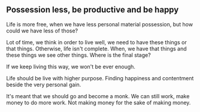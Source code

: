 ## Possession less, be productive and be happy

Life is more free, when we have less personal material possession, but how could we have less of those? 

Lot of time, we think in order to live well, we need to have these things or that things. Otherwise, life isn't complete. When, we have that things and these things we see other things. Where is the final stage? 

If we keep living this way, we won't be ever enough. 

Life should be live with higher purpose. Finding happiness and contentment beside the very personal gain.

It's meant that we should go and become a monk. We can still work, make money to do more work. Not making money for the sake of making money.

